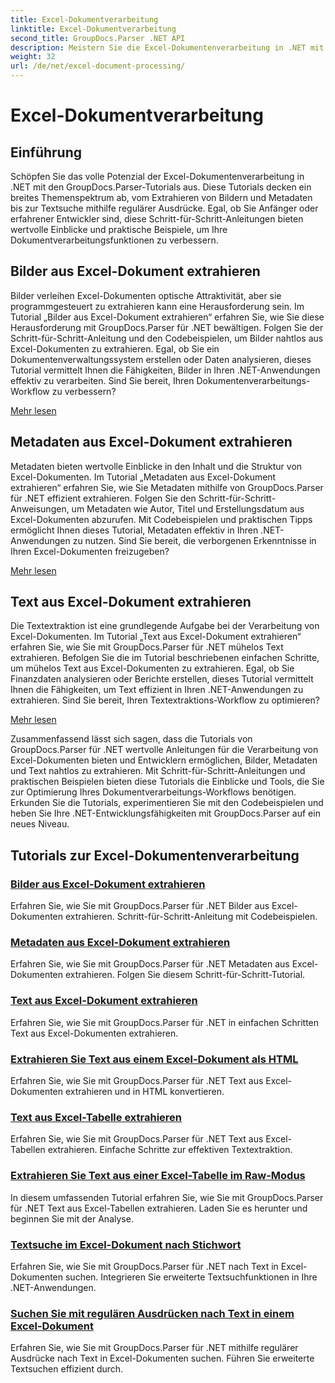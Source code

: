 ```yaml
---
title: Excel-Dokumentverarbeitung
linktitle: Excel-Dokumentverarbeitung
second_title: GroupDocs.Parser .NET API
description: Meistern Sie die Excel-Dokumentenverarbeitung in .NET mit GroupDocs.Parser. Lernen Sie mit Schritt-für-Schritt-Anleitungen, Bilder, Metadaten und Text effizient zu extrahieren.
weight: 32
url: /de/net/excel-document-processing/
---
```


# Excel-Dokumentverarbeitung

## Einführung

Schöpfen Sie das volle Potenzial der Excel-Dokumentenverarbeitung in .NET mit den GroupDocs.Parser-Tutorials aus. Diese Tutorials decken ein breites Themenspektrum ab, vom Extrahieren von Bildern und Metadaten bis zur Textsuche mithilfe regulärer Ausdrücke. Egal, ob Sie Anfänger oder erfahrener Entwickler sind, diese Schritt-für-Schritt-Anleitungen bieten wertvolle Einblicke und praktische Beispiele, um Ihre Dokumentverarbeitungsfunktionen zu verbessern.

## Bilder aus Excel-Dokument extrahieren

Bilder verleihen Excel-Dokumenten optische Attraktivität, aber sie programmgesteuert zu extrahieren kann eine Herausforderung sein. Im Tutorial „Bilder aus Excel-Dokument extrahieren“ erfahren Sie, wie Sie diese Herausforderung mit GroupDocs.Parser für .NET bewältigen. Folgen Sie der Schritt-für-Schritt-Anleitung und den Codebeispielen, um Bilder nahtlos aus Excel-Dokumenten zu extrahieren. Egal, ob Sie ein Dokumentenverwaltungssystem erstellen oder Daten analysieren, dieses Tutorial vermittelt Ihnen die Fähigkeiten, Bilder in Ihren .NET-Anwendungen effektiv zu verarbeiten. Sind Sie bereit, Ihren Dokumentenverarbeitungs-Workflow zu verbessern?

[Mehr lesen](./extract-images-from-excel-document/)

## Metadaten aus Excel-Dokument extrahieren

Metadaten bieten wertvolle Einblicke in den Inhalt und die Struktur von Excel-Dokumenten. Im Tutorial „Metadaten aus Excel-Dokument extrahieren“ erfahren Sie, wie Sie Metadaten mithilfe von GroupDocs.Parser für .NET effizient extrahieren. Folgen Sie den Schritt-für-Schritt-Anweisungen, um Metadaten wie Autor, Titel und Erstellungsdatum aus Excel-Dokumenten abzurufen. Mit Codebeispielen und praktischen Tipps ermöglicht Ihnen dieses Tutorial, Metadaten effektiv in Ihren .NET-Anwendungen zu nutzen. Sind Sie bereit, die verborgenen Erkenntnisse in Ihren Excel-Dokumenten freizugeben?

[Mehr lesen](./extract-metadata-from-excel-document/)

## Text aus Excel-Dokument extrahieren

Die Textextraktion ist eine grundlegende Aufgabe bei der Verarbeitung von Excel-Dokumenten. Im Tutorial „Text aus Excel-Dokument extrahieren“ erfahren Sie, wie Sie mit GroupDocs.Parser für .NET mühelos Text extrahieren. Befolgen Sie die im Tutorial beschriebenen einfachen Schritte, um mühelos Text aus Excel-Dokumenten zu extrahieren. Egal, ob Sie Finanzdaten analysieren oder Berichte erstellen, dieses Tutorial vermittelt Ihnen die Fähigkeiten, um Text effizient in Ihren .NET-Anwendungen zu extrahieren. Sind Sie bereit, Ihren Textextraktions-Workflow zu optimieren?

[Mehr lesen](./extract-text-from-excel-document/)

Zusammenfassend lässt sich sagen, dass die Tutorials von GroupDocs.Parser für .NET wertvolle Anleitungen für die Verarbeitung von Excel-Dokumenten bieten und Entwicklern ermöglichen, Bilder, Metadaten und Text nahtlos zu extrahieren. Mit Schritt-für-Schritt-Anleitungen und praktischen Beispielen bieten diese Tutorials die Einblicke und Tools, die Sie zur Optimierung Ihres Dokumentverarbeitungs-Workflows benötigen. Erkunden Sie die Tutorials, experimentieren Sie mit den Codebeispielen und heben Sie Ihre .NET-Entwicklungsfähigkeiten mit GroupDocs.Parser auf ein neues Niveau.
## Tutorials zur Excel-Dokumentenverarbeitung
### [Bilder aus Excel-Dokument extrahieren](./extract-images-from-excel-document/)
Erfahren Sie, wie Sie mit GroupDocs.Parser für .NET Bilder aus Excel-Dokumenten extrahieren. Schritt-für-Schritt-Anleitung mit Codebeispielen.
### [Metadaten aus Excel-Dokument extrahieren](./extract-metadata-from-excel-document/)
Erfahren Sie, wie Sie mit GroupDocs.Parser für .NET Metadaten aus Excel-Dokumenten extrahieren. Folgen Sie diesem Schritt-für-Schritt-Tutorial.
### [Text aus Excel-Dokument extrahieren](./extract-text-from-excel-document/)
Erfahren Sie, wie Sie mit GroupDocs.Parser für .NET in einfachen Schritten Text aus Excel-Dokumenten extrahieren.
### [Extrahieren Sie Text aus einem Excel-Dokument als HTML](./extract-text-from-excel-document-as-html/)
Erfahren Sie, wie Sie mit GroupDocs.Parser für .NET Text aus Excel-Dokumenten extrahieren und in HTML konvertieren.
### [Text aus Excel-Tabelle extrahieren](./extract-text-from-excel-sheet/)
Erfahren Sie, wie Sie mit GroupDocs.Parser für .NET Text aus Excel-Tabellen extrahieren. Einfache Schritte zur effektiven Textextraktion.
### [Extrahieren Sie Text aus einer Excel-Tabelle im Raw-Modus](./extract-text-from-excel-sheet-in-raw-mode/)
In diesem umfassenden Tutorial erfahren Sie, wie Sie mit GroupDocs.Parser für .NET Text aus Excel-Tabellen extrahieren. Laden Sie es herunter und beginnen Sie mit der Analyse.
### [Textsuche im Excel-Dokument nach Stichwort](./search-text-in-excel-document-by-keyword/)
Erfahren Sie, wie Sie mit GroupDocs.Parser für .NET nach Text in Excel-Dokumenten suchen. Integrieren Sie erweiterte Textsuchfunktionen in Ihre .NET-Anwendungen.
### [Suchen Sie mit regulären Ausdrücken nach Text in einem Excel-Dokument](./search-text-in-excel-document-by-regular-expression/)
Erfahren Sie, wie Sie mit GroupDocs.Parser für .NET mithilfe regulärer Ausdrücke nach Text in Excel-Dokumenten suchen. Führen Sie erweiterte Textsuchen effizient durch.